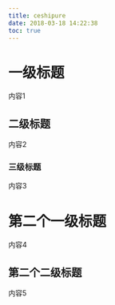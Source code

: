 ```yaml
---
title: ceshipure
date: 2018-03-18 14:22:38
toc: true
---
```


# 一级标题
内容1
## 二级标题
内容2
### 三级标题
内容3
# 第二个一级标题
内容4
## 第二个二级标题
内容5

